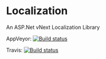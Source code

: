 # Localization
An ASP.Net vNext Localization Library

AppVeyor: [![Build status](https://ci.appveyor.com/api/projects/status/3930n0hmmms44h7r/branch/dev?svg=true)](https://ci.appveyor.com/project/Kagamine/localization/branch/dev)

Travis: [![Build status](https://travis-ci.org/CodeComb/Localization.svg)](https://travis-ci.org/CodeComb/Localization)